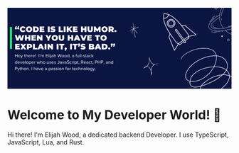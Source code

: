 ![TheElijahWoodGif](quote.png)

# Welcome to My Developer World! 👋
Hi there! I'm Elijah Wood, a dedicated backend Developer. I use TypeScript, JavaScript, Lua, and Rust.

